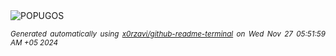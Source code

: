 <div align="justify">
<picture>
    <source media="(prefers-color-scheme: dark)" srcset="https://i.ibb.co/SQGHbC3/output-gif.gif">
    <source media="(prefers-color-scheme: light)" srcset="https://i.ibb.co/SQGHbC3/output-gif.gif">
    <img alt="POPUGOS" src="https://i.ibb.co/SQGHbC3/output-gif.gif">
</picture>

<sub><i>Generated automatically using [x0rzavi/github-readme-terminal](https://github.com/x0rzavi/github-readme-terminal) on Wed Nov 27 05:51:59 AM +05 2024</i></sub>
</div>